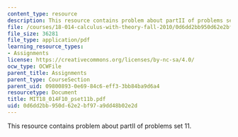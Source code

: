 ```yaml
---
content_type: resource
description: This resource contains problem about partII of problems set 11.
file: /courses/18-014-calculus-with-theory-fall-2010/0d6dd2bb950d62e2bf97a9dd48b02e2d_MIT18_014F10_pset11b.pdf
file_size: 36281
file_type: application/pdf
learning_resource_types:
- Assignments
license: https://creativecommons.org/licenses/by-nc-sa/4.0/
ocw_type: OCWFile
parent_title: Assignments
parent_type: CourseSection
parent_uid: 09800893-0e69-84c6-eff3-3bb84ba9d6a4
resourcetype: Document
title: MIT18_014F10_pset11b.pdf
uid: 0d6dd2bb-950d-62e2-bf97-a9dd48b02e2d
---
```

This resource contains problem about partII of problems set 11.